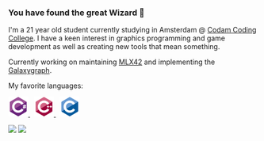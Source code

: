 ### You have found the great Wizard 🧙

I'm a 21 year old student currently studying in Amsterdam @ [Codam Coding College](https://github.com/codam-coding-college).
I have a keen interest in graphics programming and game development as well as creating new tools that mean something.

Currently working on maintaining [MLX42](https://github.com/codam-coding-college/MLX42) and implementing the [Galaxygraph](https://github.com/W2Wizard/GalaxyGraph).

My favorite languages:
<p align="left">
  <a href="https://www.w3schools.com/cs/" target="_blank"> 
    <img src="https://raw.githubusercontent.com/devicons/devicon/master/icons/csharp/csharp-original.svg" alt="csharp" width="40" height="40"/> 
  </a>
   &nbsp;
  <a href="https://www.w3schools.com/cpp/" target="_blank"> 
    <img src="https://raw.githubusercontent.com/devicons/devicon/master/icons/cplusplus/cplusplus-original.svg" alt="cplusplus" width="40" height="40"/> 
  </a>
   &nbsp;
  <a href="https://www.w3schools.com/cpp/" target="_blank"> 
    <img src="https://raw.githubusercontent.com/devicons/devicon/master/icons/c/c-original.svg" alt="c" width="40" height="40"/> 
  </a>
 </p>

<p float="left">
  <img src="https://github-readme-stats.vercel.app/api?username=w2wizard&theme=dark&show_icons=true" height="150"/>
  <img src="https://github-readme-stats.vercel.app/api/top-langs/?username=w2wizard&theme=dark&layout=compact" height="150"/> 
</p>

<!--![stats](https://github-readme-stats.vercel.app/api?username=w2wizard&theme=dark&show_icons=true) -->

<!--![Top Langs](https://github-readme-stats.vercel.app/api/top-langs/?username=w2wizard&theme=dark&layout=compact) -->

<!--![Metrics](https://metrics.lecoq.io/W2Wizard) -->

<!--
**W2Wizard/W2Wizard** is a ✨ _special_ ✨ repository because its `README.md` (this file) appears on your GitHub profile.

📈 My GitHub Stats

Here are some ideas to get you started:

- 🔭 I’m currently working on ...
- 🌱 I’m currently learning ...
- 👯 I’m looking to collaborate on ...
- 🤔 I’m looking for help with ...
- 💬 Ask me about ...
- 📫 How to reach me: ...
- ⚡ Fun fact: ...
-->
